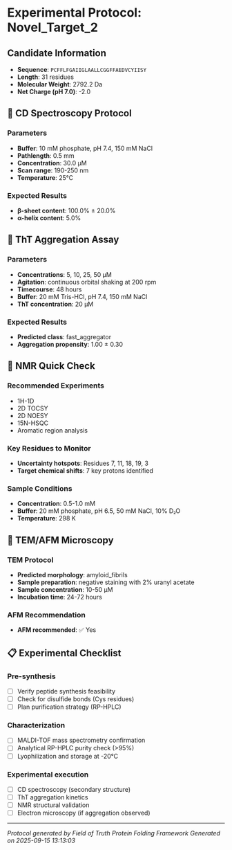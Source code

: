 # Experimental Protocol: Novel_Target_2

## Candidate Information
- **Sequence**: `PCFFLFGAIIGLAALLCGGFFAEDVCYIISY`
- **Length**: 31 residues
- **Molecular Weight**: 2792.2 Da
- **Net Charge (pH 7.0)**: -2.0

## 🔬 CD Spectroscopy Protocol

### Parameters
- **Buffer**: 10 mM phosphate, pH 7.4, 150 mM NaCl
- **Pathlength**: 0.5 mm
- **Concentration**: 30.0 μM
- **Scan range**: 190-250 nm
- **Temperature**: 25°C

### Expected Results
- **β-sheet content**: 100.0% ± 20.0%
- **α-helix content**: 5.0%

## 🧪 ThT Aggregation Assay

### Parameters
- **Concentrations**: 5, 10, 25, 50 μM
- **Agitation**: continuous orbital shaking at 200 rpm
- **Timecourse**: 48 hours
- **Buffer**: 20 mM Tris-HCl, pH 7.4, 150 mM NaCl
- **ThT concentration**: 20 μM

### Expected Results
- **Predicted class**: fast_aggregator
- **Aggregation propensity**: 1.00 ± 0.30

## 🧲 NMR Quick Check

### Recommended Experiments
- 1H-1D
- 2D TOCSY
- 2D NOESY
- 15N-HSQC
- Aromatic region analysis

### Key Residues to Monitor
- **Uncertainty hotspots**: Residues 7, 11, 18, 19, 3
- **Target chemical shifts**: 7 key protons identified

### Sample Conditions
- **Concentration**: 0.5-1.0 mM
- **Buffer**: 20 mM phosphate, pH 6.5, 50 mM NaCl, 10% D₂O
- **Temperature**: 298 K

## 🔬 TEM/AFM Microscopy

### TEM Protocol
- **Predicted morphology**: amyloid_fibrils
- **Sample preparation**: negative staining with 2% uranyl acetate
- **Sample concentration**: 10-50 μM
- **Incubation time**: 24-72 hours

### AFM Recommendation
- **AFM recommended**: ✅ Yes

## 📋 Experimental Checklist

### Pre-synthesis
- [ ] Verify peptide synthesis feasibility
- [ ] Check for disulfide bonds (Cys residues)
- [ ] Plan purification strategy (RP-HPLC)

### Characterization
- [ ] MALDI-TOF mass spectrometry confirmation
- [ ] Analytical RP-HPLC purity check (>95%)
- [ ] Lyophilization and storage at -20°C

### Experimental execution
- [ ] CD spectroscopy (secondary structure)
- [ ] ThT aggregation kinetics
- [ ] NMR structural validation
- [ ] Electron microscopy (if aggregation observed)

---
*Protocol generated by Field of Truth Protein Folding Framework*
*Generated on 2025-09-15 13:13:03*
